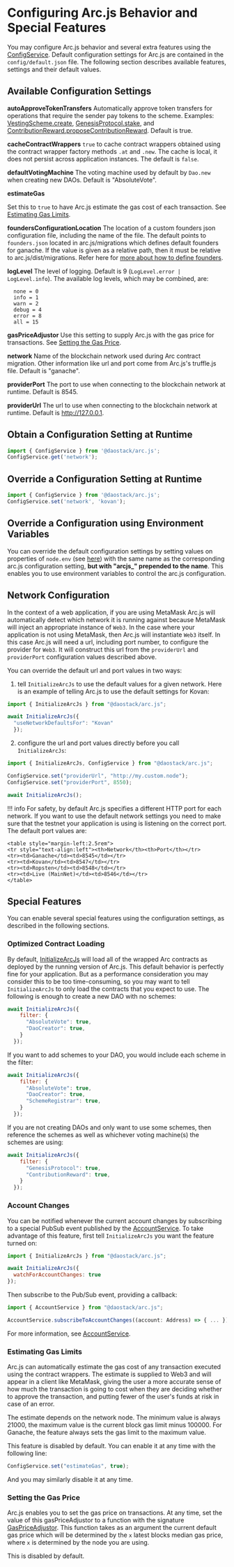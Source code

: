 # Configuring Arc.js Behavior and Special Features
You may configure Arc.js behavior and several extra features using the [ConfigService](/api/classes/ConfigService).  Default configuration settings for Arc.js are contained in the `config/default.json` file.  The following section describes available features, settings and their default values.

## Available Configuration Settings

**autoApproveTokenTransfers**
Automatically approve token transfers for operations that require the sender pay tokens to the scheme.  Examples: [VestingScheme.create](api/classes/VestingSchemeWrapper#create), [GenesisProtocol.stake](api/classes/GenesisProtocolWrapper#stake), and [ContributionReward.proposeContributionReward](api/classes/ContributionRewardWrapper#proposeContributionReward).  Default is true.

**cacheContractWrappers**
`true` to cache contract wrappers obtained using the contract wrapper factory methods `.at` and `.new`.  The cache is local, it does not persist across application instances.  The default is `false`.

**defaultVotingMachine**
The voting machine used by default by `Dao.new` when creating new DAOs.  Default is "AbsoluteVote".

**estimateGas**

Set this to `true` to have Arc.js estimate the gas cost of each transaction.  See [Estimating Gas Limits](#gaslimits).

**foundersConfigurationLocation**
The location of a custom founders json configuration file, including the name of the file.  The default points to `founders.json` located in arc.js/migrations which defines default founders for ganache. If the value is given as a relative path, then it must be relative to arc.js/dist/migrations.  Refer here for [more about how to define founders](Migration#founders).

<a name="logging"></a>
**logLevel**
The level of logging.  Default is 9 (`LogLevel.error | LogLevel.info`).  The available log levels, which may be combined, are:

```
  none = 0
  info = 1
  warn = 2
  debug = 4
  error = 8
  all = 15
```

**gasPriceAdjustor**
Use this setting to supply Arc.js with the gas price for transactions. See [Setting the Gas Price](#gasprice).

**network**
Name of the blockchain network used during Arc contract migration.  Other information like url and port come from Arc.js's truffle.js file.  Default is "ganache".

**providerPort**
The port to use when connecting to the blockchain network at runtime.  Default is 8545.

**providerUrl**
The url to use when connecting to the blockchain network at runtime.  Default is http://127.0.0.1.

## Obtain a Configuration Setting at Runtime

```javascript
import { ConfigService } from '@daostack/arc.js';
ConfigService.get('network');
```

## Override a Configuration Setting at Runtime

```javascript
import { ConfigService } from '@daostack/arc.js';
ConfigService.set('network', 'kovan');
```

## Override a Configuration using Environment Variables

You can override the default configuration settings by setting values on properties of `node.env` (see [here](https://nodejs.org/dist/latest-v9.x/docs/api/process.html#process-process-env)) with the same name as the corresponding arc.js configuration setting, **but with "arcjs_" prepended to the name**.  This enables you to use environment variables to control the arc.js configuration.

<a name="networksettings"></a>
## Network Configuration

In the context of a web application, if you are using MetaMask Arc.js will automatically detect which network it is running against because MetaMask will inject an appropriate instance of `Web3`.  In the case where your application is not using MetaMask, then Arc.js will instantiate `Web3` itself.  In this case Arc.js will need a url, including port number, to configure the provider for `Web3`.  It will construct this url from the `providerUrl` and `providerPort` configuration values described above.

You can override the default url and port values in two ways:

1) tell `InitializeArcJs` to use the default values for a given network.  Here is an example of telling Arc.js to use the  default settings for Kovan:

```javascript
import { InitializeArcJs } from "@daostack/arc.js";

await InitializeArcJs({
  "useNetworkDefaultsFor": "Kovan"
  });
```

2) configure the url and port values directly before you call `InitializeArcJs`:

```javascript
import { InitializeArcJs, ConfigService } from "@daostack/arc.js";

ConfigService.set("providerUrl", "http://my.custom.node");
ConfigService.set("providerPort", 8550);

await InitializeArcJs();
```

!!! info
    For safety, by default Arc.js specifies a different HTTP port for each network.  If you want to use the default network settings you need to make sure that the testnet your application is using is listening on the correct port.  The default port values are:

    <table style="margin-left:2.5rem">
    <tr style="text-align:left"><th>Network</th><th>Port</th></tr>
    <tr><td>Ganache</td><td>8545</td></tr>
    <tr><td>Kovan</td><td>8547</td></tr>
    <tr><td>Ropsten</td><td>8548</td></tr>
    <tr><td>Live (MainNet)</td><td>8546</td></tr>
    </table>

## Special Features

You can enable several special features using the configuration settings, as described in the following sections.

<a name="optimizedcontractloading"></a>
### Optimized Contract Loading

By default, [InitializeArcJs](/api/README/#initializearcjs) will load all of the wrapped Arc contracts as deployed by the running version of Arc.js.  This default behavior is perfectly fine for your application.  But as a performance consideration you may consider this to be too time-consuming, so you may want to tell `InitializeArcJs` to only load the contracts that you expect to use.  The following is enough to create a new DAO with no schemes:

```javascript
await InitializeArcJs({
    filter: {
      "AbsoluteVote": true,
      "DaoCreator": true,
    }
  });
```
   
If you want to add schemes to your DAO, you would include each scheme in the filter:

```javascript
await InitializeArcJs({
    filter: {
      "AbsoluteVote": true,
      "DaoCreator": true,
      "SchemeRegistrar": true,
    }
  });
```

If you are not creating DAOs and only want to use some schemes, then reference the schemes as well as whichever voting machine(s) the schemes are using:

```javascript
await InitializeArcJs({
    filter: {
      "GenesisProtocol": true,
      "ContributionReward": true,
    }
  });
```

<a name="accountchanges"></a>
### Account Changes
You can be notified whenever the current account changes by subscribing to a special PubSub event published by the [AccountService](/api/classes/AccountService).  To take advantage of this feature, first tell `InitializeArcJs` you want the feature turned on:

```javascript
import { InitializeArcJs } from "@daostack/arc.js";

await InitializeArcJs({
  watchForAccountChanges: true
});
```

Then subscribe to the Pub/Sub event, providing a callback:

```typescript
import { AccountService } from "@daostack/arc.js";

AccountService.subscribeToAccountChanges((account: Address) => { ... });
```

For more information, see [AccountService](/api/classes/AccountService).

<a name="gaslimits"></a>
### Estimating Gas Limits
Arc.js can automatically estimate the gas cost of any transaction executed using the contract wrappers.  The estimate is supplied to Web3 and will appear in a client like MetaMask, giving the user a more accurate sense of how much the transaction is going to cost when they are deciding whether to approve the transaction, and putting fewer of the user's funds at risk in case of an error.

The estimate depends on the network node.  The minimum value is always 21000, the maximum value is the current block gas limit minus 100000.  For Ganache, the feature always sets the gas limit to the maximum value.

This feature is disabled by default.  You can enable it at any time with the following line:

```javascript
ConfigService.set("estimateGas", true);
```

And you may similarly disable it at any time.

<a name="gasprice"></a>
### Setting the Gas Price

Arc.js enables you to set the gas price on transactions. At any time, set the value of this gasPriceAdjustor to a function with the signature [GasPriceAdjustor](/api/README/#gaspriceadjustor).  This function takes as an argument the current default gas price which will be determined by the `x` latest blocks median gas price, where `x` is determined by the node you are using.

This is disabled by default.
